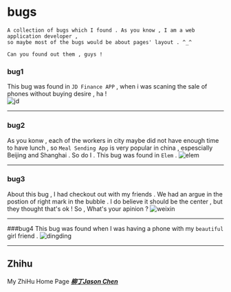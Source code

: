 
# bugs
	A collection of bugs which I found . As you know , I am a web application developer , 
	so maybe most of the bugs would be about pages' layout . ^_^  

	Can you found out them , guys !

### bug1
This bug was found in `JD Finance APP` , when i was scaning the sale of phones without buying desire , ha !  
![jd](./jd.jpeg)

***

### bug2
As you konw , each of the workers in city maybe did not have enough time to have lunch , so `Meal Sending App` is very popular in china , espescially Beijing and Shanghai . So do I . This bug was found in `Elem` .
![elem](./elem.jpeg)

***

### bug3
About this bug , I had checkout out with my friends . We had an argue in the postion of right mark in the bubble . I do believe it should be the center , but they thought that's ok ! So , What's your apinion ?
![weixin](./weixin.jpeg)

***

###bug4
This bug was found when I was having a phone with my `beautiful` girl friend .
![dingding](./dingding.jpeg)

***

## Zhihu

My ZhiHu Home Page ***[柳丁Jason Chen](https://www.zhihu.com/people/liu-ding-jasonchen)*** 

